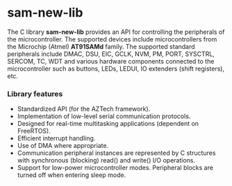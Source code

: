 
# sam-new-lib

The C library **sam-new-lib** provides an API for controlling the peripherals of the microcontroller.
The supported devices include microcontrollers from the Microchip (Atmel) **AT91SAMd** family.
The supported standard peripherals include DMAC, DSU, EIC, GCLK, NVM, PM, PORT, SYSCTRL, SERCOM, TC, WDT and various hardware components
connected to the microcontroller such as buttons, LEDs, LEDUI, IO extenders (shift registers), etc.

### Library features

- Standardized API (for the AZTech framework).
- Implementation of low-level serial communication protocols.
- Designed for real-time multitasking applications (dependent on FreeRTOS).
- Efficient interrupt handling.
- Use of DMA where appropriate.
- Communication peripheral instances are represented by C structures with synchronous (blocking) read() and write() I/O operations.
- Support for low-power microcontroller modes. Peripheral blocks are turned off when entering sleep mode.
